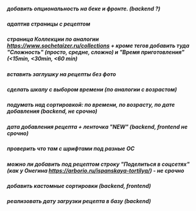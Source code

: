 ##### добавить опциональность на беке и фронте. (backend ?)
##### адаптив страницы с рецептом
##### страница Коллекции по аналогии https://www.sochetaizer.ru/collections + кроме тегов добавить туда "Сложность" (просто, средне, сложно) и "Время приготовления" (<15min, <30min, <60 min)
##### вставить заглушку на рецепты без фото
##### сделать шкалу с выбором времени (по аналогии с возрастом)
##### подумать над сортировкой: по времени, по возрасту, по дате добавления (backend, не срочно)
##### дата добавления рецепта + ленточка "NEW" (backend, frontend не срочно)
##### проверить что там с шрифтами под разные ОС
##### можно ли добавить под рецептом строку "Поделиться в соцсетях" (как у Онегина https://arborio.ru/ispanskaya-tortilya/) - не срочно	
##### добавить кастомные сортировки (backend, frontend)
##### реализовать дату загрузки рецепта в базу (backend)

